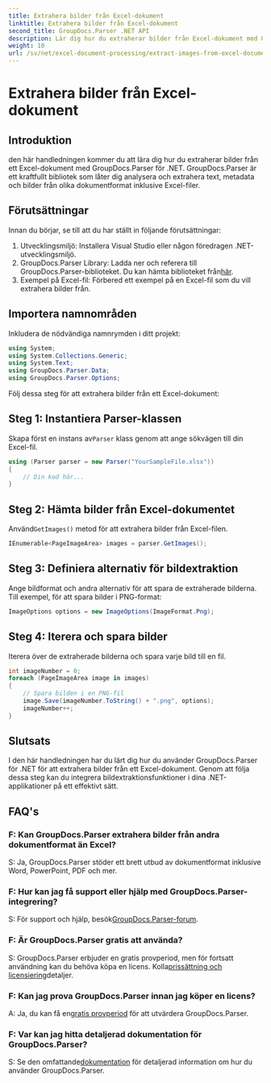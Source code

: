 ```yaml
---
title: Extrahera bilder från Excel-dokument
linktitle: Extrahera bilder från Excel-dokument
second_title: GroupDocs.Parser .NET API
description: Lär dig hur du extraherar bilder från Excel-dokument med GroupDocs.Parser för .NET. Steg-för-steg guide med kodexempel.
weight: 10
url: /sv/net/excel-document-processing/extract-images-from-excel-document/
---
```


# Extrahera bilder från Excel-dokument

## Introduktion
den här handledningen kommer du att lära dig hur du extraherar bilder från ett Excel-dokument med GroupDocs.Parser för .NET. GroupDocs.Parser är ett kraftfullt bibliotek som låter dig analysera och extrahera text, metadata och bilder från olika dokumentformat inklusive Excel-filer.
## Förutsättningar
Innan du börjar, se till att du har ställt in följande förutsättningar:
1. Utvecklingsmiljö: Installera Visual Studio eller någon föredragen .NET-utvecklingsmiljö.
2.  GroupDocs.Parser Library: Ladda ner och referera till GroupDocs.Parser-biblioteket. Du kan hämta biblioteket från[här](https://releases.groupdocs.com/parser/net/).
3. Exempel på Excel-fil: Förbered ett exempel på en Excel-fil som du vill extrahera bilder från.
## Importera namnområden
Inkludera de nödvändiga namnrymden i ditt projekt:
```csharp
using System;
using System.Collections.Generic;
using System.Text;
using GroupDocs.Parser.Data;
using GroupDocs.Parser.Options;
```
Följ dessa steg för att extrahera bilder från ett Excel-dokument:
## Steg 1: Instantiera Parser-klassen
 Skapa först en instans av`Parser` klass genom att ange sökvägen till din Excel-fil.
```csharp
using (Parser parser = new Parser("YourSampleFile.xlsx"))
{
    // Din kod här...
}
```
## Steg 2: Hämta bilder från Excel-dokumentet
 Använd`GetImages()` metod för att extrahera bilder från Excel-filen.
```csharp
IEnumerable<PageImageArea> images = parser.GetImages();
```
## Steg 3: Definiera alternativ för bildextraktion
Ange bildformat och andra alternativ för att spara de extraherade bilderna. Till exempel, för att spara bilder i PNG-format:
```csharp
ImageOptions options = new ImageOptions(ImageFormat.Png);
```
## Steg 4: Iterera och spara bilder
Iterera över de extraherade bilderna och spara varje bild till en fil.
```csharp
int imageNumber = 0;
foreach (PageImageArea image in images)
{
    // Spara bilden i en PNG-fil
    image.Save(imageNumber.ToString() + ".png", options);
    imageNumber++;
}
```
## Slutsats
I den här handledningen har du lärt dig hur du använder GroupDocs.Parser för .NET för att extrahera bilder från ett Excel-dokument. Genom att följa dessa steg kan du integrera bildextraktionsfunktioner i dina .NET-applikationer på ett effektivt sätt.

## FAQ's
### F: Kan GroupDocs.Parser extrahera bilder från andra dokumentformat än Excel?
S: Ja, GroupDocs.Parser stöder ett brett utbud av dokumentformat inklusive Word, PowerPoint, PDF och mer.
### F: Hur kan jag få support eller hjälp med GroupDocs.Parser-integrering?
 S: För support och hjälp, besök[GroupDocs.Parser-forum](https://forum.groupdocs.com/c/parser/17).
### F: Är GroupDocs.Parser gratis att använda?
 S: GroupDocs.Parser erbjuder en gratis provperiod, men för fortsatt användning kan du behöva köpa en licens. Kolla[prissättning och licensiering](https://purchase.groupdocs.com/buy)detaljer.
### F: Kan jag prova GroupDocs.Parser innan jag köper en licens?
 A: Ja, du kan få en[gratis provperiod](https://releases.groupdocs.com/) för att utvärdera GroupDocs.Parser.
### F: Var kan jag hitta detaljerad dokumentation för GroupDocs.Parser?
 S: Se den omfattande[dokumentation](https://tutorials.groupdocs.com/parser/net/) för detaljerad information om hur du använder GroupDocs.Parser.